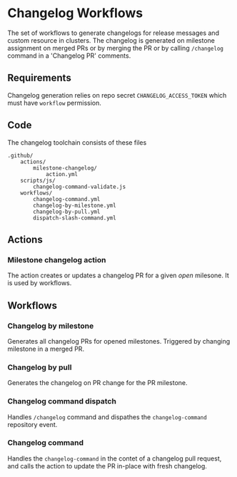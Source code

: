 # Changelog Workflows

The set of workflows to generate changelogs for release messages and custom resource in clusters.
The changelog is generated on milestone assignment on merged PRs or by merging the PR or by calling
`/changelog` command in a 'Changelog PR' comments.

## Requirements

Changelog generation relies on repo secret `CHANGELOG_ACCESS_TOKEN` which must have `workflow`
permission.

## Code

The changelog toolchain consists of these files

```
.github/
    actions/
        milestone-changelog/
            action.yml
    scripts/js/
        changelog-command-validate.js
    workflows/
        changelog-command.yml
        changelog-by-milestone.yml
        changelog-by-pull.yml
        dispatch-slash-command.yml
```

## Actions

### Milestone changelog action

The action creates or updates a changelog PR for a given _open_ milesone. It is used by workflows.

## Workflows

### Changelog by milestone

Generates all changelog PRs for opened milestones. Triggered by changing milestone in a merged PR.

### Changelog by pull

Generates the changelog on PR change for the PR milestone.

### Changelog command dispatch

Handles `/changelog` command and dispathes the `changelog-command` repository event.

### Changelog command

Handles the `changelog-command` in the contet of a changelog pull request, and calls the action to
update the PR in-place with fresh changelog.
